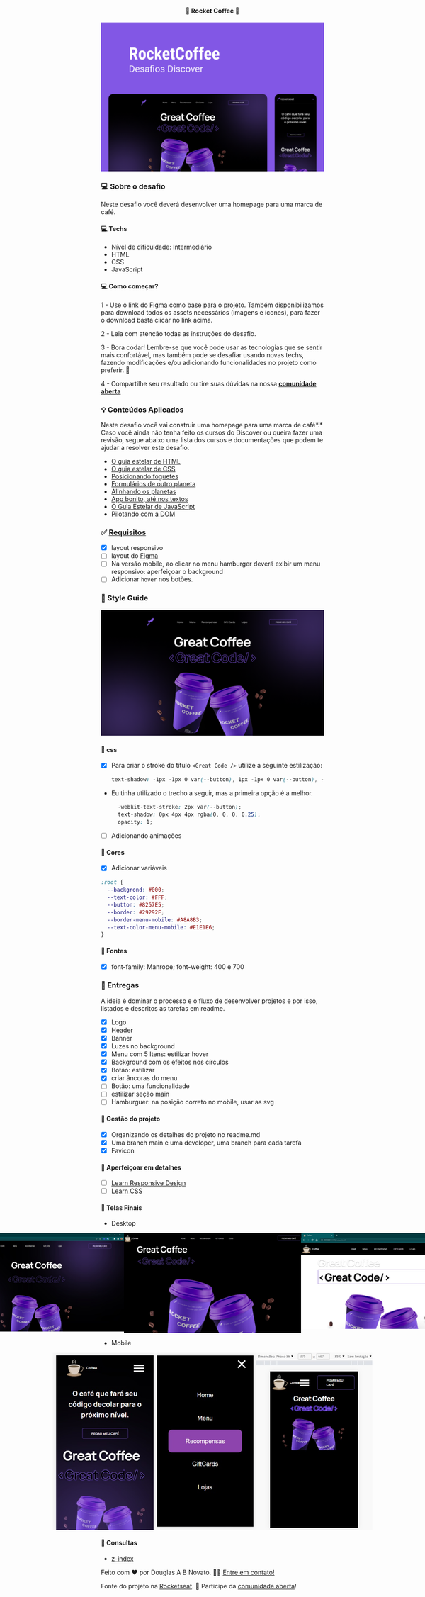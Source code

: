 <h4 align="center"> 
	🚧 Rocket Coffee 🚀
</h4>

<p align="center" style="display: flex; align-items: flex-start; justify-content: center;">
  <img alt="rocket coffee" title="#rocket-coffee" src="./.github/template.png">
</p>    

### 💻 Sobre o desafio 

Neste desafio você deverá desenvolver uma homepage para uma marca de café.

#### 💻 Techs

- Nível de dificuldade: Intermediário
- HTML
- CSS
- JavaScript

#### 💻 Como começar? 

1 - Use o link do [Figma](https://www.figma.com/file/tFoovGllUttTebdUTDVdT8/RocketCoffee/duplicate)   como base para o projeto. Também disponibilizamos para download todos os assets necessários (imagens e ícones), para fazer o download basta clicar no link acima.  

2 - Leia com atenção todas as instruções do desafio.

3 - Bora codar! Lembre-se que você pode usar as tecnologias que se sentir mais confortável, mas também pode se desafiar usando novas techs, fazendo modificações e/ou adicionando funcionalidades no projeto como preferir. 🚀

4 - Compartilhe seu resultado ou tire suas dúvidas na nossa [**comunidade aberta**](https://discord.gg/bacwY2gDCF)  

### 💡 Conteúdos Aplicados

Neste desafio você vai construir uma homepage para uma marca de café*.* Caso você ainda não tenha feito os cursos do Discover ou queira fazer uma revisão, segue abaixo uma lista dos cursos e documentações que podem te ajudar a resolver este desafio.

- [O guia estelar de HTML](https://app.rocketseat.com.br/node/o-guia-estelar-de-html)
- [O guia estelar de CSS](https://app.rocketseat.com.br/node/o-guia-estelar-de-css)
- [Posicionando foguetes](https://app.rocketseat.com.br/node/posicionando-foguetes)
- [Formulários de outro planeta](https://app.rocketseat.com.br/node/formularios-de-outro-planeta)
- [Alinhando os planetas](https://app.rocketseat.com.br/node/flexbox)
- [App bonito, até nos textos](https://app.rocketseat.com.br/node/flexbox)
- [O Guia Estelar de JavaScript](https://app.rocketseat.com.br/node/o-guia-estelar-de-java-script)
- [Pilotando com a DOM](https://app.rocketseat.com.br/node/pilotando-com-a-dom)

### ✅ [Requisitos](https://efficient-sloth-d85.notion.site/Desafio-RocketCoffee-7802895f0dd44da5a6f71a64badc7e72) 

- [x] layout responsivo 
- [ ] layout do [Figma](https://www.figma.com/file/tFoovGllUttTebdUTDVdT8/RocketCoffee/duplicate) 
- [ ] Na versão mobile, ao clicar no menu hamburger deverá exibir um menu responsivo: aperfeiçoar o background
- [ ] Adicionar `hover` nos botões.

### 🎨 Style Guide

![preview](./.github/tela.png)

#### 🎨 css

- [x] Para criar o stroke do título `<Great Code />` utilize a seguinte estilização:
    ```css
    text-shadow: -1px -1px 0 var(--button), 1px -1px 0 var(--button), -1px 1px 0 var(--button), 1px 1px 0 var(--button);
    ```
- Eu tinha utilizado o trecho a seguir, mas a primeira opção é a melhor.
    ```css
      -webkit-text-stroke: 2px var(--button);
      text-shadow: 0px 4px 4px rgba(0, 0, 0, 0.25);
      opacity: 1;
    ```
- [ ] Adicionando animações

#### 🎨 Cores 

- [x] Adicionar variáveis
```css
:root {
  --backgrond: #000;
  --text-color: #FFF;
  --button: #8257E5;
  --border: #29292E;
  --border-menu-mobile: #A8A8B3;
  --text-color-menu-mobile: #E1E1E6;
}
```

#### 🎨 Fontes 

- [x] font-family: Manrope; font-weight: 400 e 700 

### 📅 Entregas

A ideia é dominar o processo e o fluxo de desenvolver projetos e por isso, listados e descritos as tarefas em readme.

- [x] Logo
- [x] Header
- [x] Banner
- [x] Luzes no background 
- [x] Menu com 5 Itens: estilizar hover
- [x] Background com os efeitos nos círculos
- [x] Botão: estilizar 
- [x] criar âncoras do menu
- [ ] Botão: uma funcionalidade
- [ ] estilizar seção main
- [ ] Hamburguer: na posição correto no mobile, usar as svg 

#### 📅 Gestão do projeto

- [x] Organizando os detalhes do projeto no readme.md
- [x] Uma branch main e uma developer, uma branch para cada tarefa
- [x] Favicon

#### 📅 Aperfeiçoar em detalhes

- [ ] [Learn Responsive Design](https://web.dev/learn/design/)
- [ ] [Learn CSS](https://web.dev/learn/css/)

#### 📅 Telas Finais

- Desktop

<p align="center" style="display: flex; align-items: flex-start; justify-content: center;">
<img alt="rocket coffee" title="#rocket-coffee" src="./.github/desktop-3.jpg" width="400px">
  <img alt="rocket coffee" title="#rocket-coffee" src="./.github/desktop-2.jpg" width="400px">
  <img alt="rocket coffee" title="#rocket-coffee" src="./.github/desktop-1.jpg" width="400px">
</p>  

- Mobile

<p align="center" style="display: flex; align-items: flex-start; justify-content: center;">
  <img alt="rocket coffee" title="#rocket-coffee" src="./.github/mobile-2.jpg" height="400px"> 
  <img alt="rocket coffee" title="#rocket-coffee" src="./.github/mobile-3.jpg" height="400px"> 
  <img alt="rocket coffee" title="#rocket-coffee" src="./.github/mobile-1.jpg" height="400px"> 
</p>  

#### 📅 Consultas

- [z-index](https://developer.mozilla.org/en-US/docs/Web/CSS/z-index)

Feito com ❤️ por Douglas A B Novato. 👋🏽 [Entre em contato!](https://www.linkedin.com/in/douglasabnovato/)
 
Fonte do projeto na [Rocketseat](https://www.rocketseat.com.br/). 👋 Participe da [comunidade aberta](https://discord.gg/bacwY2gDCF)!